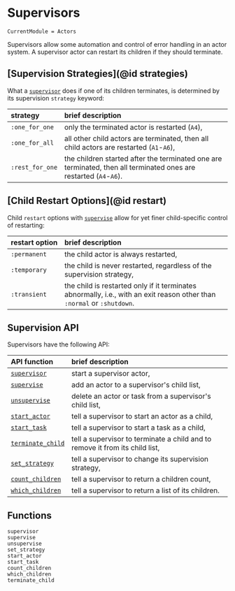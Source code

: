 # Supervisors

```@meta
CurrentModule = Actors
```

Supervisors allow some automation and control of error handling in an actor system. A supervisor actor can restart its children if they should terminate.

## [Supervision Strategies](@id strategies)

What a [`supervisor`](@ref) does if one of its children terminates, is determined by its supervision `strategy` keyword:

| strategy | brief description |
|:---------|:------------------|
| `:one_for_one` | only the terminated actor is restarted (`A4`), |
| `:one_for_all` | all other child actors are terminated, then all child actors are restarted (`A1`-`A6`), |
| `:rest_for_one` | the children started after the terminated one are terminated, then all terminated ones are restarted (`A4`-`A6`). |

## [Child Restart Options](@id restart)

Child `restart` options with [`supervise`](@ref) allow for yet finer child-specific control of restarting:

| restart option | brief description |
|:---------------|:------------------|
| `:permanent` |  the child actor is always restarted, |
| `:temporary` | the child is never restarted, regardless of the supervision strategy, |
| `:transient` | the child is restarted only if it terminates abnormally, i.e., with an exit reason other than `:normal` or `:shutdown`. |

## Supervision API

Supervisors have the following API:

| API function | brief description |
|:-------------|:------------------|
| [`supervisor`](@ref) | start a supervisor actor, |
| [`supervise`](@ref) | add an actor to a supervisor's child list, |
| [`unsupervise`](@ref) | delete an actor or task from a supervisor's child list, |
| [`start_actor`](@ref) | tell a supervisor to start an actor as a child, |
| [`start_task`](@ref) | tell a supervisor to start a task as a child, |
| [`terminate_child`](@ref) | tell a supervisor to terminate a child and to remove it from its child list, |
| [`set_strategy`](@ref) | tell a supervisor to change its supervision strategy, |
| [`count_children`](@ref) | tell a supervisor to return a children count, |
| [`which_children`](@ref) | tell a supervisor to return a list of its children. |

## Functions

```@docs
supervisor
supervise
unsupervise
set_strategy
start_actor
start_task
count_children
which_children
terminate_child
```
